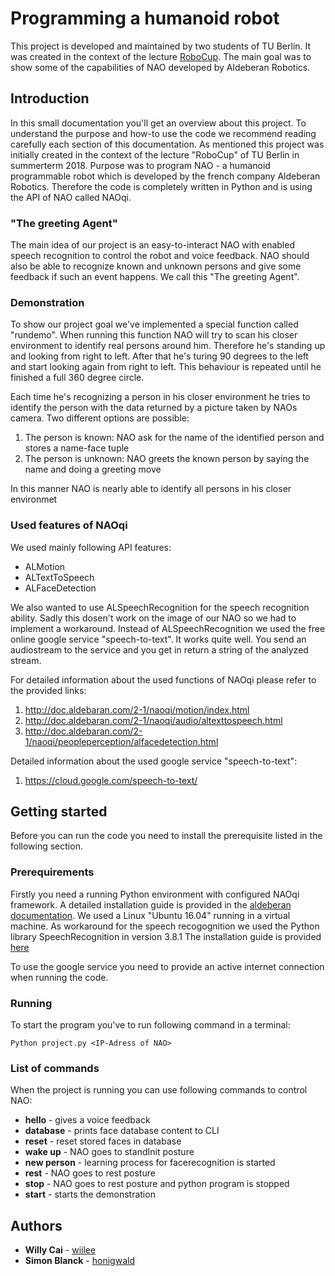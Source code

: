 # Programming a humanoid robot
This project is developed and maintained by two students of TU Berlin.
It was created in the context of the lecture [RoboCup](https://github.com/honigwald/programming-humanoid-robot-in-python).
The main goal was to show some of the capabilities of NAO developed by Aldeberan Robotics.

## Introduction
In this small documentation you'll get an overview about this project. 
To understand the purpose and how-to use the code we recommend reading carefully each section of this documentation. 
As mentioned this project was initially created in the context of the lecture "RoboCup" of TU Berlin in summerterm 2018. 
Purpose was to program NAO - a humanoid programmable robot which is developed by the french company Aldeberan Robotics. 
Therefore the code is completely written in Python and is using the API of NAO called NAOqi.

### "The greeting Agent"
The main idea of our project is an easy-to-interact NAO with enabled speech recognition to control the robot and voice feedback. 
NAO should also be able to recognize known and unknown persons and give some feedback if such an event happens.
We call this "The greeting Agent".

### Demonstration
To show our project goal we've implemented a special function called "rundemo". 
When running this function NAO will try to scan his closer environment to identify real persons around him.
Therefore he's standing up and looking from right to left.
After that he's turing 90 degrees to the left and start looking again from right to left. 
This behaviour is repeated until he finished a full 360 degree circle.

Each time he's recognizing a person in his closer environment he tries to identify the person with the data returned by a picture taken by NAOs camera.
Two different options are possible:
1. The person is known: NAO ask for the name of the identified person and stores a name-face tuple
2. The person is unknown: NAO greets the known person by saying the name and doing a greeting move

In this manner NAO is nearly able to identify all persons in his closer environmet

### Used features of NAOqi
We used mainly following API features:
- ALMotion
- ALTextToSpeech
- ALFaceDetection

We also wanted to use ALSpeechRecognition for the speech recognition ability.
Sadly this dosen't work on the image of our NAO so we had to implement a workaround.
Instead of ALSpeechRecognition we used the free online google service "speech-to-text".
It works quite well. You send an audiostream to the service and you get in return a string of the analyzed stream. 

For detailed information about the used functions of NAOqi please refer to the provided links:
1. http://doc.aldebaran.com/2-1/naoqi/motion/index.html
2. http://doc.aldebaran.com/2-1/naoqi/audio/altexttospeech.html
3. http://doc.aldebaran.com/2-1/naoqi/peopleperception/alfacedetection.html

Detailed information about the used google service "speech-to-text":
1. https://cloud.google.com/speech-to-text/

## Getting started
Before you can run the code you need to install the prerequisite listed in the following section.

### Prerequirements
Firstly you need a running Python environment with configured NAOqi framework. A detailed installation guide is provided in the [aldeberan documentation](http://doc.aldebaran.com/2-1/dev/python/install_guide.html). We used a Linux "Ubuntu 16.04" running in a virtual machine.
As workaround for the speech recogognition we used the Python library SpeechRecognition in version 3.8.1
The installation guide is provided [here](https://pypi.org/project/SpeechRecognition/)

To use the google service you need to provide an active internet connection when running the code.

### Running 
To start the program you've to run following command in a terminal:
```
Python project.py <IP-Adress of NAO>
```
### List of commands
When the project is running you can use following commands to control NAO:
* **hello** - gives a voice feedback 
* **database** - prints face database content to CLI
* **reset** - reset stored faces in database
* **wake up** - NAO goes to standInit posture
* **new person** - learning process for facerecognition is started
* **rest** - NAO goes to rest posture
* **stop** - NAO goes to rest posture and python program is stopped
* **start** - starts the demonstration

## Authors
* **Willy Cai** - [wiilee](https://github.com/wiilee)
* **Simon Blanck** - [honigwald](https://github.com/honigwald)

